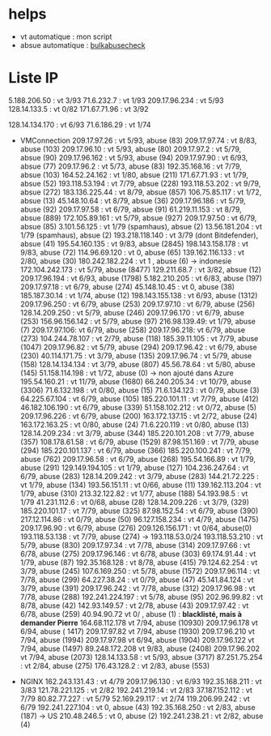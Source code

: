 # helps
- vt automatique : mon script
- absue automatique : [bulkabusecheck](https://github.com/AdmiralSYN-ACKbar/bulkcheck)
# Liste IP
5.188.206.50 : vt 3/93
71.6.232.7 : vt 1/93
209.17.96.234 : vt 5/93
128.14.133.5 : vt 0/82
171.67.71.96 : vt 3/92

128.14.134.170 : vt 6/93
71.6.186.29 : vt 1/74

- VMConnection
209.17.97.26 : vt 5/93, abuse (83)
209.17.97.74 : vt 8/83, abuse (103)
209.17.96.10 : vt 5/93, abuse (80)
209.17.97.2 : vt 5/79, absue (90)
209.17.96.162 : vt 5/93, abuse (94)
209.17.97.90 : vt 6/93, absue (77)
209.17.96.2 : vt 5/73, abuse (83)
192.35.168.16 : vt 7/79, absue (103)
164.52.24.162 : vt 1/80, absue (211)
171.67.71.93 : vt 1/79, absue (52)
193.118.53.194 : vt 7/79, absue (228)
193.118.53.202 : vt 9/79, absue (272)
183.136.225.44 : vt 8/79, absue (857)
106.75.85.117 : vt 1/72, absue (13)
45.148.10.64 : vt 8/79, absue (36)
209.17.96.186 : vt 5/79, abuse (92)
209.17.97.58 : vt 6/79, absue (91)
61.219.11.153 : vt 8/79, absue (889)
172.105.89.161 : vt 5/79, absue (927)
209.17.97.50 : vt 6/79, absue (85)
3.101.56.125 : vt 1/79 (spamhaus), absue (2)
13.56.181.204 : vt 1/79 (spamhaus), absue (2)
193.218.118.140 : vt 3/79 (dont Bitdefender), absue (41)
195.54.160.135 : vt 9/83, absue (2845)
198.143.158.178 : vt 9/83, abuse (72)
114.96.69.120 : vt 0, abuse (65)
139.162.116.133 : vt 2/80, abuse (30)
180.242.182.224 : vt 1 , abuse (6) -> indonesie
172.104.242.173 : vt 5/79, abuse (8477)
129.211.68.7 : vt 3/82, absue (12)
209.17.96.194 : vt 6/93, abuse (1798)
5.182.210.205 : vt 6/83, abuse (197)
209.17.97.18 : vt 6/79, abuse (274)
45.148.10.45 : vt 0, abuse (38)
185.187.30.14 : vt 1/74, abuse (12)
198.143.155.138 : vt 6/93, abuse (1312)
209.17.96.250 : vt 6/79, abuse (253)
209.17.97.10 : vt 6/79, abuse (256)
128.14.209.250 : vt 5/79, abuse (246)
209.17.96.170 : vt 6/79, abuse (253)
156.96.156.142 : vt 5/79, abuse (97)
216.98.139.49: vt 1/79, abuse (7)
209.17.97.106: vt 6/79, abuse (258)
209.17.96.218: vt 6/79, abuse (273)
104.244.78.107 : vt 2/79, abuse (118)
185.39.11.105 : vt 7/79, abuse (1047)
209.17.96.82 : vt 5/79, abuse (294)
209.17.96.42 : vt 6/79, abuse (230)
40.114.171.75 : vt 3/79, abuse (135)
209.17.96.74 : vt 5/79, abuse (158)
128.14.134.134 : vt 3/79, abuse (807)
45.56.78.64 : vt 5/80, abuse (145)
51.158.114.198 : vt 1/72, abuse (0) -> non ajouté dans Azure
195.54.160.21 : vt 11/79, abuse (1680)
66.240.205.34 : vt 10/79, abuse (3306)
71.6.132.198 : vt 0/80, abuse (15)
71.6.134.123 : vt 0/79, abuse (3)
64.225.67.104 : vt 6/79, abuse (105)
185.220.101.11 : vt 7/79, abuse (412)
46.182.106.190 : vt 6/79, abuse (339)
51.158.102.212 : vt 0/72,  abuse (5)
209.17.96.226 : vt 6/79, abuse (200)
163.172.137.15 : vt 2/72, abuse (24)
163.172.163.25 : vt 0/80, abuse (24)
71.6.220.119 : vt 0/80, abuse (13)
128.14.209.234 : vt 3/79, abuse (344)
185.220.101.208 : vt 7/79, abuse (357)
108.178.61.58 : vt 6/79, abuse (1529)
87.98.151.169 : vt 7/79, abuse (294)
185.220.101.137 : vt 6/79, abuse (366)
185.220.100.241 : vt 7/79, abuse (762)
209.17.96.58 : vt 6/79,  abuse (268)
195.54.166.89 : vt 1/79, abuse (291)
129.149.194.105 : vt 1/79, abuse (127)
104.236.247.64 : vt 6/79, abuse (283)
128.14.209.242 : vt 3/79, abuse (283)
144.21.72.225 : vt 1/79, abuse (134)
193.56.151.11 : vt 0/66, abuse (11)
139.162.113.204 : vt 1/79, abuse (310)
213.32.122.82 : vt 1/77, abuse (188)
54.193.98.5 : vt 1/79
41.231.112.6 : vt 0/68, abuse (28)
128.14.209.226 : vt 3/79, (329)
185.220.101.17 : vt 7/79, abuse (325)
87.98.152.54 : vt 6/79, abuse (390)
217.12.114.86 : vt 0/79,  abuse (50)
96.127.158.234 : vt 4/79, abuse (1475)
209.17.96.90 : vt 6/79, abuse (276)
209.126.156.171 : vt 0/64, abuse(0)
193.118.53.138 : vt 7/79, abuse (274) -> 193.118.53.0/24
193.118.53.210 : vt 5/79, abuse (830)
209.17.97.34 : vt 7/78, abuse (314)
209.17.97.66 : vt 6/78, abuse (275)
209.17.96.146 : vt 6/78, abuse (303)
69.174.91.44 : vt 1/79, abuse (87)
192.35.168.128 : vt 8/78, abuse (415)
79.124.62.254 : vt 3/79, abuse (245)
107.6.169.250 : vt 5/78, abuse (1572)
209.17.96.114 : vt 7/78, abuse (299)
64.227.38.24 : vt 0/79, abuse (47)
45.141.84.124 : vt 3/79, abuse (391)
209.17.96.242 : vt 7/78, abuse (312)
209.17.96.98 : vt 7/78, abuse (288)
192.241.224.197 : vt 5/78, abuse (95)
202.96.99.82 : vt 8/78, abuse (42)
142.93.149.57 : vt 2/78, abuse (43)
209.17.97.42 : vt 6/78, abuse (259)
40.94.90.72 vt 0/ , abuse (1) : **blacklisté, mais à demander Pierre**
164.68.112.178 vt 7/94, abuse (10930)
209.17.96.178 vt 6/94, abuse ( 1417)
209.17.97.82 vt 7/94, abuse (1930)
209.17.96.210 vt 7/94, abuse (1994)
209.17.97.98 vt 6/94, abuse (1904)
209.17.96.122 vt 7/94, abuse (1497)
89.248.172.208 vt 9/83, abuse (2408)
209.17.96.202 vt 7/94, abuse (2073)
128.14.133.58 : vt 5/93, absue (3717)
87.251.75.254 : vt 2/84, abuse (275)
176.43.128.2 : vt 2/83, abuse (553)


- NGINX
162.243.131.43 : vt 4/79
209.17.96.130 : vt 6/93
192.35.168.211 : vt 3/83
121.78.221.125 : vt 2/82
192.241.219.14 : vt 2/83
37.187.152.112 : vt 7/79
80.82.77.227 : vt 5/79
52.169.29.117 : vt 2/74
119.206.99.242 : vt 6/79
192.241.227.104 : vt 0, absue (43)
192.35.168.250 : vt 2/83, abuse (187) -> US
210.48.246.5 : vt 0, abuse (2)
192.241.238.21 : vt 2/82, abuse (4)
